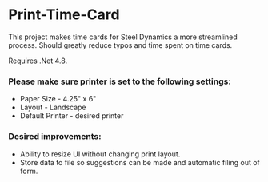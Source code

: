 # Print-Time-Card

This project makes time cards for Steel Dynamics a more streamlined process. Should greatly reduce typos and time spent on time cards.

Requires .Net 4.8. 
### Please make sure printer is set to the following settings:
- Paper Size - 4.25" x 6"
- Layout - Landscape
- Default Printer - desired printer

### Desired improvements:
- Ability to resize UI without changing print layout.
- Store data to file so suggestions can be made and automatic filing out of form.
